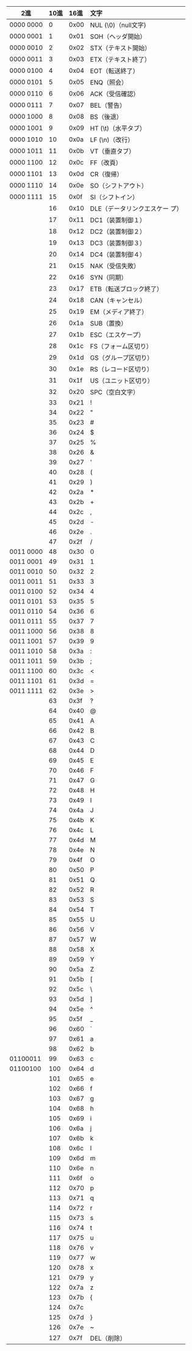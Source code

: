 | 2進       | 10進 | 16進 | 文字                           |
| --------- | :--- | :--- | :----------------------------- |
| 0000 0000 | 0    | 0x00 | NUL (\0)（null文字)            |
| 0000 0001 | 1    | 0x01 | SOH（ヘッダ開始）              |
| 0000 0010 | 2    | 0x02 | STX（テキスト開始）            |
| 0000 0011 | 3    | 0x03 | ETX（テキスト終了）            |
| 0000 0100 | 4    | 0x04 | EOT（転送終了）                |
| 0000 0101 | 5    | 0x05 | ENQ（照会）                    |
| 0000 0110 | 6    | 0x06 | ACK（受信確認）                |
| 0000 0111 | 7    | 0x07 | BEL（警告）                    |
| 0000 1000 | 8    | 0x08 | BS（後退）                     |
| 0000 1001 | 9    | 0x09 | HT (\t)（水平タブ）            |
| 0000 1010 | 10   | 0x0a | LF (\n)（改行）                |
| 0000 1011 | 11   | 0x0b | VT（垂直タブ）                 |
| 0000 1100 | 12   | 0x0c | FF（改頁）                     |
| 0000 1101 | 13   | 0x0d | CR（復帰）                     |
| 0000 1110 | 14   | 0x0e | SO（シフトアウト）             |
| 0000 1111 | 15   | 0x0f | SI（シフトイン）               |
|           | 16   | 0x10 | DLE（データリンクエスケー プ） |
|           | 17   | 0x11 | DC1（装置制御１）              |
|           | 18   | 0x12 | DC2（装置制御２）              |
|           | 19   | 0x13 | DC3（装置制御３）              |
|           | 20   | 0x14 | DC4（装置制御４）              |
|           | 21   | 0x15 | NAK（受信失敗）                |
|           | 22   | 0x16 | SYN（同期）                    |
|           | 23   | 0x17 | ETB（転送ブロック終了）        |
|           | 24   | 0x18 | CAN（キャンセル）              |
|           | 25   | 0x19 | EM（メディア終了）             |
|           | 26   | 0x1a | SUB（置換）                    |
|           | 27   | 0x1b | ESC（エスケープ）              |
|           | 28   | 0x1c | FS（フォーム区切り）           |
|           | 29   | 0x1d | GS（グループ区切り）           |
|           | 30   | 0x1e | RS（レコード区切り）           |
|           | 31   | 0x1f | US（ユニット区切り）           |
|           | 32   | 0x20 | SPC（空白文字）                |
|           | 33   | 0x21 | !                              |
|           | 34   | 0x22 | "                              |
|           | 35   | 0x23 | #                              |
|           | 36   | 0x24 | $                              |
|           | 37   | 0x25 | %                              |
|           | 38   | 0x26 | &                              |
|           | 39   | 0x27 | '                              |
|           | 40   | 0x28 | (                              |
|           | 41   | 0x29 | )                              |
|           | 42   | 0x2a | *                              |
|           | 43   | 0x2b | +                              |
|           | 44   | 0x2c | ,                              |
|           | 45   | 0x2d | -                              |
|           | 46   | 0x2e | .                              |
|           | 47   | 0x2f | /                              |
| 0011 0000 | 48   | 0x30 | 0                              |
| 0011 0001 | 49   | 0x31 | 1                              |
| 0011 0010 | 50   | 0x32 | 2                              |
| 0011 0011 | 51   | 0x33 | 3                              |
| 0011 0100 | 52   | 0x34 | 4                              |
| 0011 0101 | 53   | 0x35 | 5                              |
| 0011 0110 | 54   | 0x36 | 6                              |
| 0011 0111 | 55   | 0x37 | 7                              |
| 0011 1000 | 56   | 0x38 | 8                              |
| 0011 1001 | 57   | 0x39 | 9                              |
| 0011 1010 | 58   | 0x3a | :                              |
| 0011 1011 | 59   | 0x3b | ;                              |
| 0011 1100 | 60   | 0x3c | <                              |
| 0011 1101 | 61   | 0x3d | =                              |
| 0011 1111 | 62   | 0x3e | >                              |
|           | 63   | 0x3f | ?                              |
|           | 64   | 0x40 | @                              |
|           | 65   | 0x41 | A                              |
|           | 66   | 0x42 | B                              |
|           | 67   | 0x43 | C                              |
|           | 68   | 0x44 | D                              |
|           | 69   | 0x45 | E                              |
|           | 70   | 0x46 | F                              |
|           | 71   | 0x47 | G                              |
|           | 72   | 0x48 | H                              |
|           | 73   | 0x49 | I                              |
|           | 74   | 0x4a | J                              |
|           | 75   | 0x4b | K                              |
|           | 76   | 0x4c | L                              |
|           | 77   | 0x4d | M                              |
|           | 78   | 0x4e | N                              |
|           | 79   | 0x4f | O                              |
|           | 80   | 0x50 | P                              |
|           | 81   | 0x51 | Q                              |
|           | 82   | 0x52 | R                              |
|           | 83   | 0x53 | S                              |
|           | 84   | 0x54 | T                              |
|           | 85   | 0x55 | U                              |
|           | 86   | 0x56 | V                              |
|           | 87   | 0x57 | W                              |
|           | 88   | 0x58 | X                              |
|           | 89   | 0x59 | Y                              |
|           | 90   | 0x5a | Z                              |
|           | 91   | 0x5b | [                              |
|           | 92   | 0x5c | \                              |
|           | 93   | 0x5d | ]                              |
|           | 94   | 0x5e | ^                              |
|           | 95   | 0x5f | _                              |
|           | 96   | 0x60 | `                              |
|           | 97   | 0x61 | a                              |
|           | 98   | 0x62 | b                              |
| 01100011  | 99   | 0x63 | c                              |
| 01100100  | 100  | 0x64 | d                              |
|           | 101  | 0x65 | e                              |
|           | 102  | 0x66 | f                              |
|           | 103  | 0x67 | g                              |
|           | 104  | 0x68 | h                              |
|           | 105  | 0x69 | i                              |
|           | 106  | 0x6a | j                              |
|           | 107  | 0x6b | k                              |
|           | 108  | 0x6c | l                              |
|           | 109  | 0x6d | m                              |
|           | 110  | 0x6e | n                              |
|           | 111  | 0x6f | o                              |
|           | 112  | 0x70 | p                              |
|           | 113  | 0x71 | q                              |
|           | 114  | 0x72 | r                              |
|           | 115  | 0x73 | s                              |
|           | 116  | 0x74 | t                              |
|           | 117  | 0x75 | u                              |
|           | 118  | 0x76 | v                              |
|           | 119  | 0x77 | w                              |
|           | 120  | 0x78 | x                              |
|           | 121  | 0x79 | y                              |
|           | 122  | 0x7a | z                              |
|           | 123  | 0x7b | {                              |
|           | 124  | 0x7c |                                |
|           | 125  | 0x7d | }                              |
|           | 126  | 0x7e | ~                              |
|           | 127  | 0x7f | DEL（削除）                    |